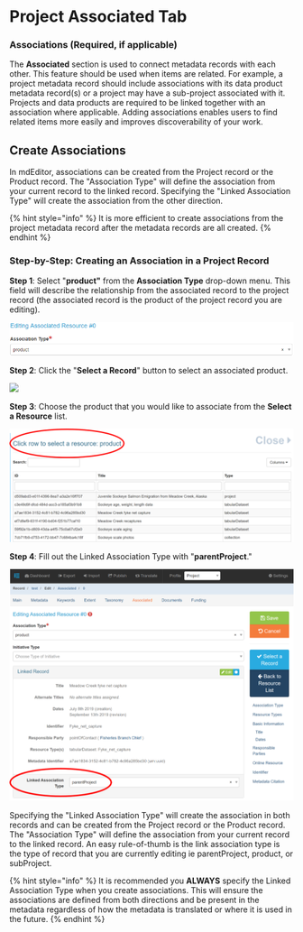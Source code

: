 # Project Associated Tab

### Associations (Required, if applicable)

The **Associated** section is used to connect metadata records with each other.  This feature should be used when items are related.  For example, a project metadata record should include associations with its data product metadata record(s) or a project may have a sub-project associated with it.  Projects and data products are required to be linked together with an association where applicable.  Adding associations enables users to find related items more easily and improves discoverability of your work.

## Create Associations

In mdEditor, associations can be created from the Project record or the Product record. The "Association Type" will define the association from your current record to the linked record. Specifying the "Linked Association Type" will create the association from the other direction.

{% hint style="info" %}
It is more efficient to create associations from the project metadata record after the metadata records are all created.
{% endhint %}

### Step-by-Step: Creating an Association in a Project Record

**Step 1**: Select "**product"** from the **Association Type** drop-down menu. This field will describe the relationship from the associated record to the project record (the associated record is the product of the project record you are editing).

![](<../.gitbook/assets/image (39).png>)

**Step 2**: Click the "**Select a Record**" button to select an associated product.

![](<../.gitbook/assets/select\_a\_record\_button (2).png>)

**Step 3**: Choose the product that you would like to associate from the **Select a Resource** list.

![](../.gitbook/assets/SelectRecordCircle.PNG)

**Step 4**: Fill out the Linked Association Type with "**parentProject**."

![](../.gitbook/assets/LinkedAssocCircle.PNG)

Specifying the "Linked Association Type" will create the association in both records and can be created from the Project record or the Product record. The "Association Type" will define the association from your current record to the linked record.  An easy rule-of-thumb is the link association type is the type of record that you are currently editing ie parentProject, product, or subProject.&#x20;

{% hint style="info" %}
It is recommended you **ALWAYS** specify the Linked Association Type when you create associations. This will ensure the associations are defined from both directions and be present in the metadata regardless of how the metadata is translated or where it is used in the future.
{% endhint %}
